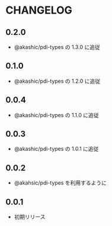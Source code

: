 # CHANGELOG

## 0.2.0

* @akashic/pdi-types の 1.3.0 に追従

## 0.1.0

* @akashic/pdi-types の 1.2.0 に追従

## 0.0.4

* @akashic/pdi-types の 1.1.0 に追従

## 0.0.3

* @akashic/pdi-types の 1.0.1 に追従

## 0.0.2

* @akahsic/pdi-types を利用するように

## 0.0.1

* 初期リリース
